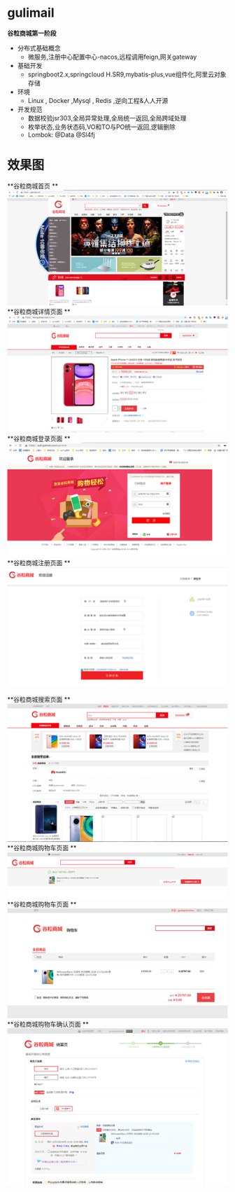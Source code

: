 # gulimail
**谷粒商城第一阶段**
 - 分布式基础概念
    - 微服务,注册中心配置中心-nacos,远程调用feign,网关gateway
 - 基础开发
    - springboot2.x,springcloud H.SR9,mybatis-plus,vue组件化,阿里云对象存储
 - 环境
    - Linux , Docker ,Mysql , Redis ,逆向工程&人人开源
- 开发规范
    - 数据校验jsr303,全局异常处理,全局统一返回,全局跨域处理
    - 枚举状态,业务状态码,VO和TO与PO统一返回,逻辑删除
    - Lombok: @Data @Sl4fj

# 效果图
**谷粒商城首页 **
![Alt text](https://github.com/zhaoguangxiao/gulimail/blob/master/gulimail-product/src/main/resources/static/images/index.png)
**谷粒商城详情页面 **
![Alt text](https://github.com/zhaoguangxiao/gulimail/blob/master/gulimail-product/src/main/resources/static/images/item.png)
**谷粒商城登录页面 **
![Alt text](https://github.com/zhaoguangxiao/gulimail/blob/master/gulimail-auth-server/src/main/resources/static/login.png)
**谷粒商城注册页面 **
![Alt text](https://github.com/zhaoguangxiao/gulimail/blob/master/gulimail-auth-server/src/main/resources/static/register.png)

**谷粒商城搜索页面 **
![Alt text](https://github.com/zhaoguangxiao/gulimail/blob/master/gulimail-search/src/main/resources/static/images/search.png)
**谷粒商城购物车页面 **
![Alt text](https://github.com/zhaoguangxiao/gulimail/blob/master/gulimail-cart/src/main/resources/static/images/cart.png)
**谷粒商城购物车页面 **
![Alt text](https://github.com/zhaoguangxiao/gulimail/blob/master/gulimail-order/src/main/resources/static/images/order.png)
**谷粒商城购物车确认页面 **
![Alt text](https://github.com/zhaoguangxiao/gulimail/blob/master/gulimail-order/src/main/resources/static/images/order_confirm.png)